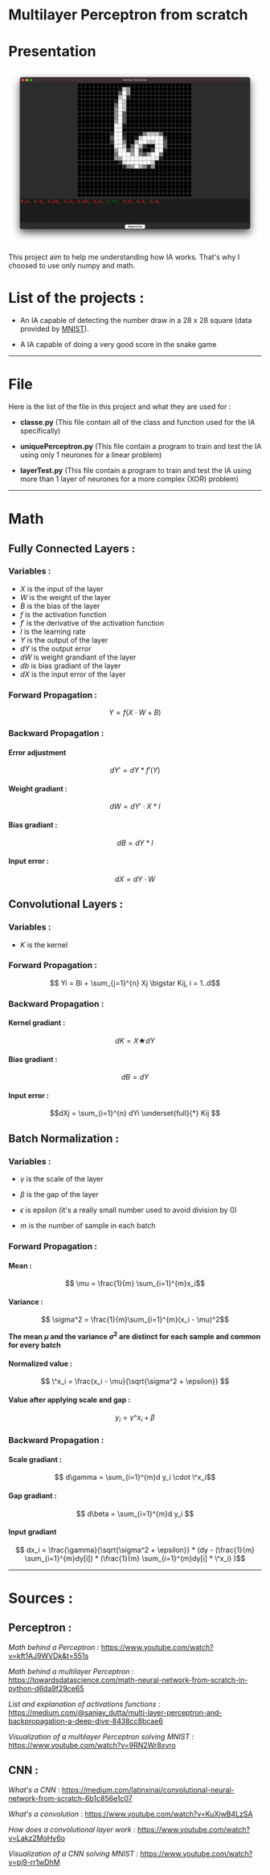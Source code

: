 # Multilayer Perceptron from scratch

# Presentation

![demo](./demo.png)

This project aim to help me understanding how IA works. That's why I choosed to use only numpy and math.

# List of the projects : 
 - An IA capable of detecting the number draw in a 28 x 28 square (data provided by [MNIST](https://en.wikipedia.org/wiki/MNIST_database)).

 - A IA capable of doing a very good score in the snake game

---
# File

Here is the list of the file in this project and what they are used for :

- **classe.py** (This file contain all of the class and function used for the IA specifically)

- **uniquePerceptron.py** (This file contain a program to train and test the IA using only 1 neurones for a linear problem)

- **layerTest.py** (This file contain a program to train and test the IA using more than 1 layer of neurones for a more complex (XOR) problem)

---
# Math

## Fully Connected Layers :

### Variables :
- $X$ is the input of the layer
- $W$ is the weight of the layer
- $B$ is the bias of the layer
- $f$ is the activation function
- $f'$ is the derivative of the activation function
- $l$ is the learning rate
- $Y$ is the output of the layer
- $dY$ is the output error
- $dW$ is weight grandiant of the layer
- $db$ is bias gradiant of the layer
- $dX$ is the input error of the layer

### Forward Propagation :
$$Y = f(X \cdot W+B)$$

### Backward Propagation : 

#### Error adjustment
$$dY' = dY * f'(Y)$$

#### Weight gradiant :
$$dW = dY' \cdot X * l$$

#### Bias gradiant : 
$$dB = dY * l$$

#### Input error :
$$dX = dY \cdot W$$

## Convolutional Layers :

### Variables :

- $K$ is the kernel

### Forward Propagation :

$$ Yi = Bi + \sum_{j=1}^{n} Xj \bigstar Kij, i = 1..d$$

### Backward Propagation :

#### Kernel gradiant :
$$ dK = X \bigstar dY $$

#### Bias gradiant :
$$ dB = dY $$

#### Input error :
$$dXj = \sum_{i=1}^{n} dYi \underset{full}{*} Kij $$

## Batch Normalization :

### Variables :

- $\gamma$ is the scale of the layer

- $\beta$ is the gap of the layer

- $\epsilon$ is epsilon (it's a really small number used to avoid division by 0)

- $m$ is the number of sample in each batch


### Forward Propagation :

#### Mean :
$$ \mu = \frac{1}{m} \sum_{i=1}^{m}x_i$$

#### Variance :
$$ \sigma^2 = \frac{1}{m}\sum_{i=1}^{m}(x_i - \mu)^2$$

**The mean $\mu$ and the variance $\sigma^2$ are distinct for each sample and common for every batch**

#### Normalized value :

$$ \^x_i = \frac{x_i - \mu}{\sqrt{\sigma^2 + \epsilon}} $$

#### Value after applying scale and gap :

$$ y_i = \gamma \^x_i + \beta $$

### Backward Propagation :

#### Scale gradiant :

$$ d\gamma = \sum_{i=1}^{m}d y_i \cdot \^x_i$$

#### Gap gradiant :

$$ d\beta = \sum_{i=1}^{m}d y_i $$

#### Input gradiant

$$ dx_i = \frac{\gamma}{\sqrt{\sigma^2 + \epsilon}} * (dy - (\frac{1}{m} \sum_{i=1}^{m}dy[i]) * (\frac{1}{m} \sum_{i=1}^{m}dy[i] * \^x_i) )$$

---
# Sources :

## Perceptron :

*Math behind a Perceptron* : https://www.youtube.com/watch?v=kft1AJ9WVDk&t=551s

*Math behind a multilayer Perceptron* : https://towardsdatascience.com/math-neural-network-from-scratch-in-python-d6da9f29ce65

*List and explanation of activations functions* : https://medium.com/@sanjay_dutta/multi-layer-perceptron-and-backpropagation-a-deep-dive-8438cc8bcae6

*Visualization of a multilayer Perceptron solving MNIST* : https://www.youtube.com/watch?v=9RN2Wr8xvro

## CNN :

*What's a CNN* : https://medium.com/latinxinai/convolutional-neural-network-from-scratch-6b1c856e1c07

*What's a convolution* : https://www.youtube.com/watch?v=KuXjwB4LzSA

*How does a convolutional layer work* : https://www.youtube.com/watch?v=Lakz2MoHy6o

*Visualization of a CNN solving MNIST* : https://www.youtube.com/watch?v=pj9-rr1wDhM